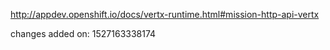 http://appdev.openshift.io/docs/vertx-runtime.html#mission-http-api-vertx

 
 changes added on: 1527163338174
